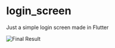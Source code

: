 # login_screen

Just a simple login screen made in Flutter

![Final Result](https://raw.githubusercontent.com/Gsdagustavo/flutter-login-screen/main/assets/images/logoFinal.jpg)